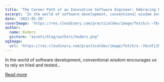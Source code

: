 ```yaml
---
title: 'The Career Path of an Innovative Software Engineer: Embracing Risk and Failure'
excerpt: 'In the world of software development, conventional wisdom encourages us to rely on tried and tested...'
date: '2023-05-20'
coverImage: 'https://res.cloudinary.com/practicaldev/image/fetch/s--YbcnFjJN--/c_imagga_scale,f_auto,fl_progressive,h_420,q_auto,w_1000/https://dev-to-uploads.s3.amazonaws.com/uploads/articles/7wfyco5dh6v9wo7d18bd.png'
author:
  name: Koders
  picture: "assets/blog/authors/koders.png"
ogImage:
  url: 'https://res.cloudinary.com/practicaldev/image/fetch/s--YbcnFjJN--/c_imagga_scale,f_auto,fl_progressive,h_420,q_auto,w_1000/https://dev-to-uploads.s3.amazonaws.com/uploads/articles/7wfyco5dh6v9wo7d18bd.png'
---
```


In the world of software development, conventional wisdom encourages us to rely on tried and tested...

[Read more](https://dev.to/snowman647/the-career-path-of-an-innovative-software-engineer-embracing-risk-and-failure-2i3j)
